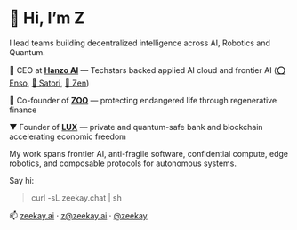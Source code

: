 # 👋 Hi, I’m Z

I lead teams building decentralized intelligence across AI, Robotics and Quantum.

🥷 CEO at [**Hanzo AI**](https://hanzo.ai) — Techstars backed applied AI cloud and frontier AI ([⭕ Enso](https://github.com/hanzoai/enso), [🎥 Satori](https://github.com/hanzoai/satori), [🪷 Zen](https://github.com/hanzoai/zen))

🧬 Co-founder of [**ZOO**](https://github.com/zooai) — protecting endangered life through regenerative finance

▼ Founder of [**LUX**](https://github.com/luxfi) — private and quantum-safe bank and blockchain accelerating economic freedom


My work spans frontier AI, anti-fragile software, confidential compute, edge robotics, and composable protocols for autonomous systems.

Say hi:

> curl -sL zeekay.chat | sh

📫 [zeekay.ai](https://zeekay.ai) · [z@zeekay.ai](mailto:z@zeekay.ai) · [@zeekay](https://twitter.com/zeekay)
